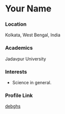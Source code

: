 # Your Name

### Location

Kolkata, West Bengal, India

### Academics

Jadavpur University

### Interests

- Science in general.

### Profile Link

[debghs](https://github.com/debghs)